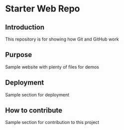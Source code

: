 # Starter Web Repo

## Introduction

This repository is for showing how Git and GitHub work

## Purpose

Sample website with plenty of files for demos

## Deployment
Sample section for deployment


## How to contribute
Sample section for contribution to this project